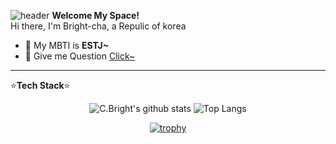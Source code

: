 ![header](https://capsule-render.vercel.app/api?type=waving&color=auto&height=300&section=header&text=welcome%20&fontSize=120&animation=fadeIn&fontColor=ffffff&fontAlignY=40&desc=Bright-cha's%20Github%20Profile&descSize=20&descAlign=70&descAlignY=57)
**Welcome My Space!**  
Hi there, I'm Bright-cha, a Repulic of korea  

- 🐳 My MBTI is **ESTJ~**  
- 💬 Give me Question [Click~](https://github.com/bright-cha/bright-cha/issues/new/choose)


---

&#x2B50;**Tech Stack**&#x2B50;  


<div align="center">

![C.Bright's github stats](https://github-readme-stats.vercel.app/api?username=bright-cha&show_icons=true)
![Top Langs](https://github-readme-stats.vercel.app/api/top-langs/?username=bright-cha&langs_count=8&layout=compact)

[![trophy](https://github-profile-trophy.vercel.app/?username=bright-cha&row=1&column=6&margin-w=15&no-frame=true)](https://github.com/bright-cha/github-profile-trophy)
</div> 
